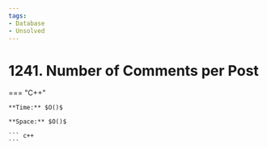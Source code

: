 ```yaml
---
tags:
- Database
- Unsolved
---
```



# 1241. Number of Comments per Post

=== "C++"

    **Time:** $O()$

    **Space:** $O()$

    ``` c++
    ```